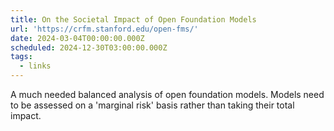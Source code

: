 ```yaml
---
title: On the Societal Impact of Open Foundation Models
url: 'https://crfm.stanford.edu/open-fms/'
date: 2024-03-04T00:00:00.000Z
scheduled: 2024-12-30T03:00:00.000Z
tags:
  - links
---
```


A much needed balanced analysis of open foundation models. Models need to be assessed on a 'marginal risk' basis rather than taking their total impact.
